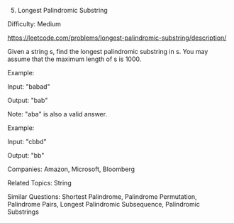 5. Longest Palindromic Substring

Difficulty: Medium

https://leetcode.com/problems/longest-palindromic-substring/description/

Given a string s, find the longest palindromic substring in s. You may assume that the maximum length of s is 1000.

Example:

Input: "babad"

Output: "bab"

Note: "aba" is also a valid answer.

Example:

Input: "cbbd"

Output: "bb"

Companies: Amazon, Microsoft, Bloomberg

Related Topics: String

Similar Questions: Shortest Palindrome, Palindrome Permutation, Palindrome Pairs, Longest Palindromic Subsequence, Palindromic Substrings
